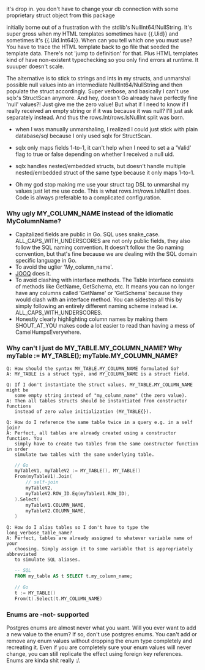 it's drop in. you don't have to change your db connection with some proprietary struct object from this package

initially borne out of a frustration with the stdlib's NullInt64/NullString. It's super gross when my HTML templates sometimes have {{.Uid}} and sometimes it's {{.Uid.Int64}}. When can you tell which one you must use? You have to trace the HTML template back to go file that seeded the template data. There's not 'jump to definition' for that. Plus HTML templates kind of have non-existent typechecking so you only find errors at runtime. It suuuper doesn't scale.

The alternative is to stick to strings and ints in my structs, and unmarshal possible null values into an intermediate NullInt64/NullString and then populate the struct accordingly. Super verbose, and basically I can't use sqlx's StructScan anymore. And hey, doesn't Go already have perfectly fine 'null' values?! Just give me the zero value! But what if I need to know if I really received an empty string or if it was because it was null? I'll just ask separately instead. And thus the rows.Int/rows.IsNullInt split was born.

+ when I was manually unmarshaling, I realized I could just stick with plain database/sql because I only used sqlx for StructScan.

+ sqlx only maps fields 1-to-1, it can't help when I need to set a a 'Valid' flag to true or false depending on whether I received a null uid.

+ sqlx handles nested/embedded structs, but doesn't handle multiple nested/embedded struct of the same type because it only maps 1-to-1.

+ Oh my god stop making me use your struct tag DSL to unmarshal my values just let me use code. This is what rows.Int/rows.IsNullInt does. Code is always preferable to a complicated configuration.

### Why ugly MY\_COLUMN\_NAME instead of the idiomatic MyColumnName?
- Capitalized fields are public in Go. SQL uses snake\_case. ALL\_CAPS\_WITH\_UNDERSCORES are not only public fields, they also follow the SQL naming convention. It doesn't follow the Go naming convention, but that's fine because we are dealing with the SQL domain specific language in Go.
- To avoid the uglier 'My\_column\_name'.
- [JOOQ](https://www.jooq.org/doc/latest/manual/getting-started/use-cases/jooq-as-a-sql-builder-with-code-generation/) does it.
- To avoid clashing with interface methods. The Table interface consists of methods like GetName, GetSchema, etc. It means you can no longer have any columns called 'GetName' or 'GetSchema' because they would clash with an interface method. You can sidestep all this by simply following an entirely different naming scheme instead i.e. ALL\_CAPS\_WITH\_UNDERSCORES.
- Honestly clearly highlighting column names by making them SHOUT\_AT\_YOU makes code a lot easier to read than having a mess of CamelHumpsEverywhere.


### Why can't I just do MY\_TABLE.MY\_COLUMN\_NAME? Why myTable := MY\_TABLE(); myTable.MY\_COLUMN\_NAME?

```
Q: How should the syntax MY_TABLE.MY_COLUMN_NAME formulated Go?
A: MY_TABLE is a struct type, and MY_COLUMN_NAME is a struct field.

Q: If I don't instantiate the struct values, MY_TABLE.MY_COLUMN_NAME might be
   some empty string instead of "my_column_name" (the zero value).
A: Then all tables structs should be instantiated from constructor functions
   instead of zero value initialization (MY_TABLE{}).

Q: How do I reference the same table twice in a query e.g. in a self join?
A: Perfect, all tables are already created using a constructor function. You
   simply have to create two tables from the same constructor function in order
   simulate two tables with the same underlying table.
```
```Go
   // Go
   myTableV1, myTableV2 := MY_TABLE(), MY_TABLE()
   From(myTableV1).Join(
       // self-join
       myTableV2,
       myTableV2.ROW_ID.Eq(myTableV1.ROW_ID),
   ).Select(
       myTableV1.COLUMN_NAME,
       myTableV2.COLUMN_NAME,
   )
```
```
Q: How do I alias tables so I don't have to type the long_verbose_table_name?
A: Perfect, tables are already assigned to whatever variable name of your
   choosing. Simply assign it to some variable that is appropriately abbreviated
   to simulate SQL aliases.
```
```SQL
   -- SQL
   FROM my_table AS t SELECT t.my_column_name;
```
```Go
   // Go
   t := MY_TABLE()
   From(t).Select(t.MY_COLUMN_NAME)
```

### Enums are -not- supported
Postgres enums are almost never what you want. Will you ever want to add a new value to the enum? If so, don't use postgres enums. You can't add or remove any enum values without dropping the enum type completely and recreating it.
Even if you are completely sure your enum values will never change, you can still replicate the effect using foreign key references.
Enums are kinda shit really :/.
